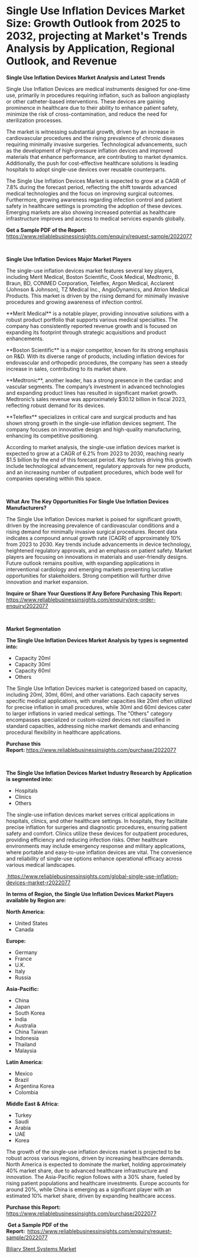 <p><h1>Single Use Inflation Devices Market Size: Growth Outlook from 2025 to 2032, projecting at Market's Trends Analysis by Application, Regional Outlook, and Revenue</h1></p><p><strong>Single Use Inflation Devices Market Analysis and Latest Trends</strong></p>
<p><p>Single Use Inflation Devices are medical instruments designed for one-time use, primarily in procedures requiring inflation, such as balloon angioplasty or other catheter-based interventions. These devices are gaining prominence in healthcare due to their ability to enhance patient safety, minimize the risk of cross-contamination, and reduce the need for sterilization processes.</p><p>The market is witnessing substantial growth, driven by an increase in cardiovascular procedures and the rising prevalence of chronic diseases requiring minimally invasive surgeries. Technological advancements, such as the development of high-pressure inflation devices and improved materials that enhance performance, are contributing to market dynamics. Additionally, the push for cost-effective healthcare solutions is leading hospitals to adopt single-use devices over reusable counterparts.</p><p>The Single Use Inflation Devices Market is expected to grow at a CAGR of 7.8% during the forecast period, reflecting the shift towards advanced medical technologies and the focus on improving surgical outcomes. Furthermore, growing awareness regarding infection control and patient safety in healthcare settings is promoting the adoption of these devices. Emerging markets are also showing increased potential as healthcare infrastructure improves and access to medical services expands globally.</p></p>
<p><strong>Get a Sample PDF of the Report:&nbsp;</strong> <a href="https://www.reliablebusinessinsights.com/enquiry/request-sample/2022077?utm_campaign=2247&utm_medium=2&utm_source=Github&utm_content=ia&utm_term=29032025&utm_id=single-use-inflation-devices">https://www.reliablebusinessinsights.com/enquiry/request-sample/2022077</a></p>
<p>&nbsp;</p>
<p><strong>Single Use Inflation Devices Major Market Players</strong></p>
<p><p>The single-use inflation devices market features several key players, including Merit Medical, Boston Scientific, Cook Medical, Medtronic, B. Braun, BD, CONMED Corporation, Teleflex, Argon Medical, Acclarent (Johnson & Johnson), TZ Medical Inc., AngioDynamics, and Atrion Medical Products. This market is driven by the rising demand for minimally invasive procedures and growing awareness of infection control.</p><p>**Merit Medical** is a notable player, providing innovative solutions with a robust product portfolio that supports various medical specialties. The company has consistently reported revenue growth and is focused on expanding its footprint through strategic acquisitions and product enhancements.</p><p>**Boston Scientific** is a major competitor, known for its strong emphasis on R&D. With its diverse range of products, including inflation devices for endovascular and orthopedic procedures, the company has seen a steady increase in sales, contributing to its market share.</p><p>**Medtronic**, another leader, has a strong presence in the cardiac and vascular segments. The company’s investment in advanced technologies and expanding product lines has resulted in significant market growth. Medtronic’s sales revenue was approximately $30.12 billion in fiscal 2023, reflecting robust demand for its devices.</p><p>**Teleflex** specializes in critical care and surgical products and has shown strong growth in the single-use inflation devices segment. The company focuses on innovative design and high-quality manufacturing, enhancing its competitive positioning.</p><p>According to market analysis, the single-use inflation devices market is expected to grow at a CAGR of 6.2% from 2023 to 2030, reaching nearly $1.5 billion by the end of this forecast period. Key factors driving this growth include technological advancement, regulatory approvals for new products, and an increasing number of outpatient procedures, which bode well for companies operating within this space.</p></p>
<p>&nbsp;</p>
<p><strong>What Are The Key Opportunities For Single Use Inflation Devices Manufacturers?</strong></p>
<p><p>The Single Use Inflation Devices market is poised for significant growth, driven by the increasing prevalence of cardiovascular conditions and a rising demand for minimally invasive surgical procedures. Recent data indicates a compound annual growth rate (CAGR) of approximately 10% from 2023 to 2030. Key trends include advancements in device technology, heightened regulatory approvals, and an emphasis on patient safety. Market players are focusing on innovations in materials and user-friendly designs. Future outlook remains positive, with expanding applications in interventional cardiology and emerging markets presenting lucrative opportunities for stakeholders. Strong competition will further drive innovation and market expansion.</p></p>
<p><strong>Inquire or Share Your Questions If Any Before Purchasing This Report:</strong> <a href="https://www.reliablebusinessinsights.com/enquiry/pre-order-enquiry/2022077?utm_campaign=2247&utm_medium=2&utm_source=Github&utm_content=ia&utm_term=29032025&utm_id=single-use-inflation-devices">https://www.reliablebusinessinsights.com/enquiry/pre-order-enquiry/2022077</a></p>
<p>&nbsp;</p>
<p><strong>Market Segmentation</strong></p>
<p><strong>The Single Use Inflation Devices Market Analysis by types is segmented into:</strong></p>
<p><ul><li>Capacity 20ml</li><li>Capacity 30ml</li><li>Capacity 60ml</li><li>Others</li></ul></p>
<p><p>The Single Use Inflation Devices market is categorized based on capacity, including 20ml, 30ml, 60ml, and other variations. Each capacity serves specific medical applications, with smaller capacities like 20ml often utilized for precise inflation in small procedures, while 30ml and 60ml devices cater to larger inflations in varied medical settings. The "Others" category encompasses specialized or custom-sized devices not classified in standard capacities, addressing niche market demands and enhancing procedural flexibility in healthcare applications.</p></p>
<p><strong>Purchase this Report:&nbsp;</strong><a href="https://www.reliablebusinessinsights.com/purchase/2022077?utm_campaign=2247&utm_medium=2&utm_source=Github&utm_content=ia&utm_term=29032025&utm_id=single-use-inflation-devices">https://www.reliablebusinessinsights.com/purchase/2022077</a></p>
<p>&nbsp;</p>
<p><strong>The Single Use Inflation Devices Market Industry Research by Application is segmented into:</strong></p>
<p><ul><li>Hospitals</li><li>Clinics</li><li>Others</li></ul></p>
<p><p>The single-use inflation devices market serves critical applications in hospitals, clinics, and other healthcare settings. In hospitals, they facilitate precise inflation for surgeries and diagnostic procedures, ensuring patient safety and comfort. Clinics utilize these devices for outpatient procedures, providing efficiency and reducing infection risks. Other healthcare environments may include emergency response and military applications, where portable and easy-to-use inflation devices are vital. The convenience and reliability of single-use options enhance operational efficacy across various medical landscapes.</p></p>
<p><a href="https://www.reliablebusinessinsights.com/global-single-use-inflation-devices-market-r2022077?utm_campaign=2247&utm_medium=2&utm_source=Github&utm_content=ia&utm_term=29032025&utm_id=single-use-inflation-devices">&nbsp;https://www.reliablebusinessinsights.com/global-single-use-inflation-devices-market-r2022077</a></p>
<p><strong>In terms of Region, the Single Use Inflation Devices Market Players available by Region are:</strong></p>
<p>
    <p> <strong> North America: </strong>
        <ul>
            <li>United States</li>
            <li>Canada</li>
        </ul>
        </p> 
    <p> <strong> Europe: </strong>
        <ul>
            <li>Germany</li>
            <li>France</li>
            <li>U.K.</li>
            <li>Italy</li>
            <li>Russia</li>
        </ul>
        </p> 
    <p> <strong> Asia-Pacific: </strong>
        <ul>
            <li>China</li>
            <li>Japan</li>
            <li>South Korea</li>
            <li>India</li>
            <li>Australia</li>
            <li>China Taiwan</li>
            <li>Indonesia</li>
            <li>Thailand</li>
            <li>Malaysia</li>
        </ul>
        </p> 
    <p> <strong> Latin America: </strong>
        <ul>
            <li>Mexico</li>
            <li>Brazil</li>
            <li>Argentina Korea</li>
            <li>Colombia</li>
        </ul>
        </p> 
    <p> <strong> Middle East & Africa: </strong>
        <ul>
            <li>Turkey</li>
            <li>Saudi</li>
            <li>Arabia</li>
            <li>UAE</li>
            <li>Korea</li>
        </ul>
    </p>
    </p>
<p><p>The growth of the single-use inflation devices market is projected to be robust across various regions, driven by increasing healthcare demands. North America is expected to dominate the market, holding approximately 40% market share, due to advanced healthcare infrastructure and innovation. The Asia-Pacific region follows with a 30% share, fueled by rising patient populations and healthcare investments. Europe accounts for around 20%, while China is emerging as a significant player with an estimated 10% market share, driven by expanding healthcare access.</p></p>
<p><strong>Purchase this Report: </strong><a href="https://www.reliablebusinessinsights.com/purchase/2022077?utm_campaign=2247&utm_medium=2&utm_source=Github&utm_content=ia&utm_term=29032025&utm_id=single-use-inflation-devices">https://www.reliablebusinessinsights.com/purchase/2022077</a></p>
<p>&nbsp;<strong>Get a Sample PDF of the Report:&nbsp;&nbsp;</strong><a href="https://www.reliablebusinessinsights.com/enquiry/request-sample/2022077?utm_campaign=2247&utm_medium=2&utm_source=Github&utm_content=ia&utm_term=29032025&utm_id=single-use-inflation-devices">https://www.reliablebusinessinsights.com/enquiry/request-sample/2022077</a></p>
<p><strong></strong></p>
<p><p><a href="https://github.com/bensemilia864/Market-Research-Report-List-1/blob/main/biliary-stent-systems-market.md?utm_campaign=2247&utm_medium=2&utm_source=Github&utm_content=ia&utm_term=29032025&utm_id=single-use-inflation-devices">Biliary Stent Systems Market</a></p></p>